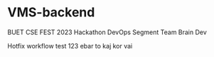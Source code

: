 # VMS-backend
BUET CSE FEST 2023 Hackathon DevOps Segment Team Brain Dev

Hotfix workflow test 123
ebar to kaj kor vai
